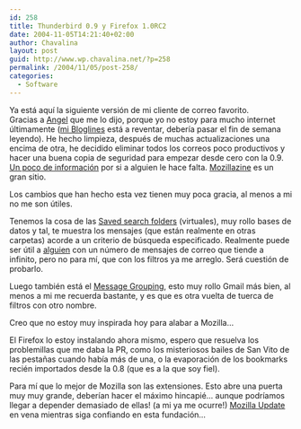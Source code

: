 ```yaml
---
id: 258
title: Thunderbird 0.9 y Firefox 1.0RC2
date: 2004-11-05T14:21:40+02:00
author: Chavalina
layout: post
guid: http://www.wp.chavalina.net/?p=258
permalink: /2004/11/05/post-258/
categories:
  - Software
---
```

Ya está aquí la siguiente versión de mi cliente de correo favorito.  
Gracias a <a href="http://www.chavalina.net/comentar.php?idpost=256#2015" target="_blank">Angel</a> que me lo dijo, porque yo no estoy para mucho internet últimamente (<a href="http://www.bloglines.com/public/chavalina" target="_blank">mi Bloglines</a> está a reventar, debería pasar el fin de semana leyendo). He hecho limpieza, después de muchas actualizaciones una encima de otra, he decidido eliminar todos los correos poco productivos y hacer una buena copia de seguridad para empezar desde cero con la 0.9. <a href="http://kb.mozillazine.org/index.phtml?title=Thunderbird_:_FAQs_:_Backing_Up_and_Restoring" target="_blank">Un poco de información</a> por si a alguien le hace falta. <a href="http://www.mozillazine.org/" target="_blank">Mozillazine</a> es un gran sitio.

Los cambios que han hecho esta vez tienen muy poca gracia, al menos a mi no me son útiles.

Tenemos la cosa de las <a href="http://kb.mozillazine.org/index.phtml?title=Thunderbird_:_FAQs_:_Saved_Search" target="_blank">Saved search folders</a> (virtuales), muy rollo bases de datos y tal, te muestra los mensajes (que están realmente en otras carpetas) acorde a un criterio de búsqueda especificado. Realmente puede ser útil a <a href="http://www.usalo.blogspot.com" target="_blank">alguien</a> con un número de mensajes de correo que tiende a infinito, pero no para mí, que con los filtros ya me arreglo. Será cuestión de probarlo.

Luego también está el <a href="http://kb.mozillazine.org/index.phtml?title=Thunderbird_:_FAQs_:_Message_Grouping" target="_blank">Message Grouping</a>, esto muy rollo Gmail más bien, al menos a mi me recuerda bastante, y es que es otra vuelta de tuerca de filtros con otro nombre.

Creo que no estoy muy inspirada hoy para alabar a Mozilla…

El Firefox lo estoy instalando ahora mismo, espero que resuelva los problemillas que me daba la PR, como los misteriosos bailes de San Vito de las pesta&ntilde;as cuando había más de una, o la evaporación de los bookmarks recién importados desde la 0.8 (que es a la que soy fiel).

Para mí que lo mejor de Mozilla son las extensiones. Esto abre una puerta muy muy grande, deberían hacer el máximo hincapié… aunque podríamos llegar a depender demasiado de ellas! (a mi ya me ocurre!) <a href="http://update.mozilla.org/" target="_blank">Mozilla Update</a> en vena mientras siga confiando en esta fundación…